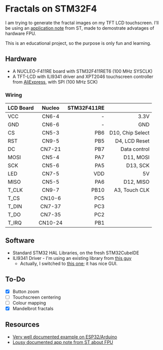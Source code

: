 # Fractals on STM32F4

I am trying to generate the fractal images on my TFT LCD touchscreen. 
I'll be using an [application note](https://www.st.com/content/ccc/resource/technical/document/application_note/10/6b/dc/ea/5b/6e/47/46/DM00047230.pdf/files/DM00047230.pdf/jcr:content/translations/en.DM00047230.pdf) from ST, made to demostrate advatages of hardware FPU. 

This is an educational project, so the purpose is only fun and learning.

## Hardware 
 * A NUCLEO-F411RE board with STM32F411RET6 (100 MHz SYSCLK)
 * A TFT-LCD with ILI9341 driver and XPT2046 touchscreen controller from [AliExpress](https://www.aliexpress.com/item/32815224002.html?spm=a2g0s.9042311.0.0.6f9d4c4dv0T4OV), with SPI (100 MHz SCK)

### Wiring

|LCD Board|Nucleo |STM32F411RE|                   |
| ------- |:-----:| ---------:|	--------------:	  |
|VCC      |CN6-4  | -         | 3.3V              |
|GND      |CN6-6  | -         | GND	              |
|CS       |CN5-3  | PB6       | D10, Chip Select  |
|RST      |CN9-5  | PB5       | D4,  LCD Reset    |
|DC       |CN7-21 | PB7       | Data control      |
|MOSI     |CN5-4  | PA7       | D11, MOSI         |
|SCK      |CN5-6  | PA5       | D13, SCK          |
|LED      |CN7-5  | VDD       | 5V                |
|MISO     |CN5-5  | PA6       | D12, MISO         |
|T_CLK    |CN9-7  | PB10      | A3, Touch CLK     |
|T_CS     |CN10-6 | PC5       |               	  |
|T_DIN    |CN7-37 | PC3       |              	  |
|T_DO     |CN7-35 | PC2       |              	  |
|T_IRQ    |CN10-24| PB1       |              	  |


## Software
 * Standard STM32 HAL Libraries, on the fresh STM32CubeIDE
 * ILI9341 Driver - I'm using an existing library from [this guy](https://github.com/martnak/STM32-ILI9341)
   * Actually, I switched to [this one](https://github.com/afiskon/stm32-ili9341); it has nice GUI.

## To-Do

 - [x] Button zoom 
 - [ ] Touchscreen centering
 - [ ] Colour mapping
 - [x] Mandelbrot fractals

## Resources

 - [Very well documented example on ESP32/Arduino](https://www.instructables.com/id/Mandelbrot-and-Julia-Sets-on-ESP32/)
 - [Lousy documented app note from ST about FPU](https://www.st.com/content/ccc/resource/technical/document/application_note/10/6b/dc/ea/5b/6e/47/46/DM00047230.pdf/files/DM00047230.pdf/jcr:content/translations/en.DM00047230.pdf)
